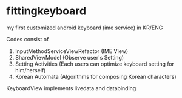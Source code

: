 # fittingkeyboard
my first customized android keyboard (ime service) in KR/ENG

Codes consist of 
1. InputMethodServiceViewRefactor (IME View)
2. SharedViewModel (Observe user's Setting)
3. Setting Activities (Each users can optimize keyboard setting for him/herself)
4. Korean Automata (Algorithms for composing Korean characters)

KeyboardView implements livedata and databinding
